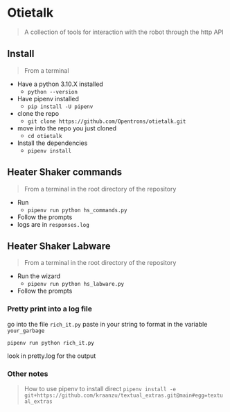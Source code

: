 # Otietalk

> A collection of tools for interaction with the robot through the http API

## Install

> From a terminal

- Have a python 3.10.X installed
  - `python --version`
- Have pipenv installed
  - `pip install -U pipenv`
- clone the repo
  - `git clone https://github.com/Opentrons/otietalk.git`
- move into the repo you just cloned
  - `cd otietalk`
- Install the dependencies
  - `pipenv install`

## Heater Shaker commands

> From a terminal in the root directory of the repository

- Run
  - `pipenv run python hs_commands.py`
- Follow the prompts
- logs are in `responses.log`

## Heater Shaker Labware

> From a terminal in the root directory of the repository

- Run the wizard
  - `pipenv run python hs_labware.py`
- Follow the prompts

### Pretty print into a log file

go into the file `rich_it.py`
paste in your string to format in the variable `your_garbage`

```shell
pipenv run python rich_it.py
```

look in pretty.log for the output

### Other notes

> How to use pipenv to install direct `pipenv install -e git+https://github.com/kraanzu/textual_extras.git@main#egg=textual_extras`